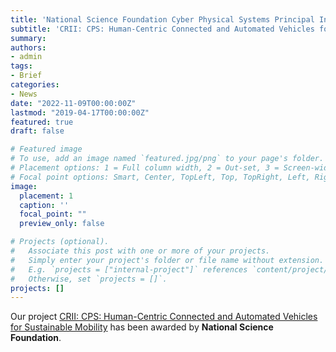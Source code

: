 ```yaml
---
title: 'National Science Foundation Cyber Physical Systems Principal Investigators Meeting'
subtitle: 'CRII: CPS: Human-Centric Connected and Automated Vehicles for Sustainable Mobility'
summary:
authors:
- admin
tags:
- Brief
categories:
- News
date: "2022-11-09T00:00:00Z"
lastmod: "2019-04-17T00:00:00Z"
featured: true
draft: false

# Featured image
# To use, add an image named `featured.jpg/png` to your page's folder.
# Placement options: 1 = Full column width, 2 = Out-set, 3 = Screen-width
# Focal point options: Smart, Center, TopLeft, Top, TopRight, Left, Right, BottomLeft, Bottom, BottomRight
image:
  placement: 1
  caption: ''
  focal_point: ""
  preview_only: false

# Projects (optional).
#   Associate this post with one or more of your projects.
#   Simply enter your project's folder or file name without extension.
#   E.g. `projects = ["internal-project"]` references `content/project/deep-learning/index.md`.
#   Otherwise, set `projects = []`.
projects: []
---
```

Our project [CRII: CPS: Human-Centric Connected and Automated Vehicles for Sustainable Mobility](https://www.nsf.gov/awardsearch/showAward?AWD_ID=2153229&HistoricalAwards=false) has been awarded by **National Science Foundation**.
